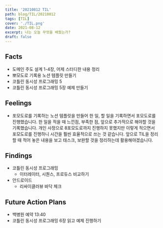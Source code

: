 ```yaml
---
title: '20210812 TIL'
path: blog/TIL/20210812
tags: [TIL]
cover: './TIL.png'
date: 2021-08-12
excerpt: 나는 오늘 무엇을 배웠는가?
draft: false
---
```


## Facts

- 도메인 주도 설계 1-4장, 어제 스터디한 내용 정리
- 뽀모도로 기록용 노션 템플릿 만들기
- 코틀린 동시성 프로그래밍 5
- 코틀린 동시성 프로그래밍 5장 예제 만들기

## Feelings

- 포모도로를 기록하는 노션 템플릿을 만들어 한 일, 할 일을 기록하면서 포모도로를 진행했습니다. 한 일을 적을 때 느낀점, 부족한 점, 앞으로 추가적으로 해야할 것을 기록했습니다. 개인 사정으로 8포모도로까지 진행하지 못했지만 이렇게 적으면서 포모도로를 진행하니 시간을 훨씬 효율적으로 쓰는 것 같습니다. 앞으로 TIL을 정리할 때 적어 놓은 내용을 보고 태스크, 보완할 것을 정리하는데 활용해야겠습니다.

## Findings

- 코틀린 동시성 프로그래밍
  - 이터레이터, 시퀀스, 프로듀스 비교하기
- 안드로이드
  - 리싸이클러뷰 바닥 체크

## Future Action Plans

- 백병원 예약 13:40
- 코틀린 동시성 프로그래밍 6장 읽고 예제 진행하기
